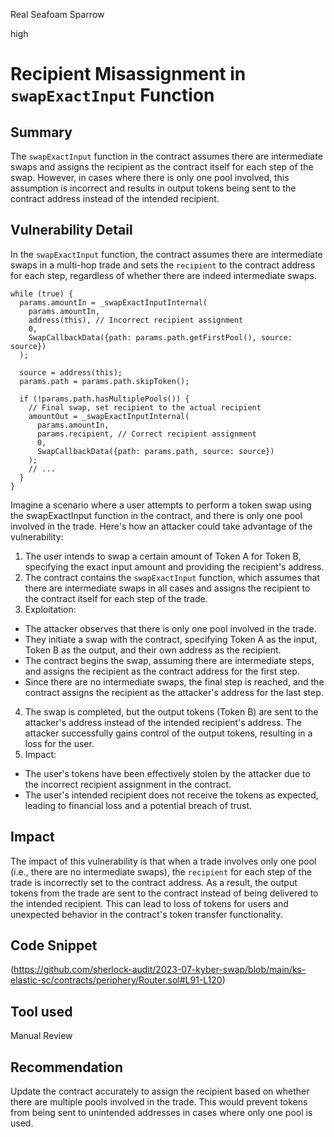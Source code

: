 Real Seafoam Sparrow

high

# Recipient Misassignment in `swapExactInput` Function
## Summary
The `swapExactInput` function in the contract assumes there are intermediate swaps and assigns the recipient as the contract itself for each step of the swap. However, in cases where there is only one pool involved, this assumption is incorrect and results in output tokens being sent to the contract address instead of the intended recipient.
## Vulnerability Detail
In the `swapExactInput` function, the contract assumes there are intermediate swaps in a multi-hop trade and sets the `recipient` to the contract address for each step, regardless of whether there are indeed intermediate swaps.
```solidity
while (true) {
  params.amountIn = _swapExactInputInternal(
    params.amountIn,
    address(this), // Incorrect recipient assignment
    0,
    SwapCallbackData({path: params.path.getFirstPool(), source: source})
  );

  source = address(this);
  params.path = params.path.skipToken();

  if (!params.path.hasMultiplePools()) {
    // Final swap, set recipient to the actual recipient
    amountOut = _swapExactInputInternal(
      params.amountIn,
      params.recipient, // Correct recipient assignment
      0,
      SwapCallbackData({path: params.path, source: source})
    );
    // ...
  }
}

```
Imagine a scenario where a user attempts to perform a token swap using the swapExactInput function in the contract, and there is only one pool involved in the trade. Here's how an attacker could take advantage of the vulnerability:
1.  The user intends to swap a certain amount of Token A for Token B, specifying the exact input amount and providing the recipient's address.
2.  The contract contains the `swapExactInput` function, which assumes that there are intermediate swaps in all cases and assigns the recipient to the contract itself for each step of the trade.
3. Exploitation:
- The attacker observes that there is only one pool involved in the trade.
- They initiate a swap with the contract, specifying Token A as the input, Token B as the output, and their own address as the recipient.
- The contract begins the swap, assuming there are intermediate steps, and assigns the recipient as the contract address for the first step.
- Since there are no intermediate swaps, the final step is reached, and the contract assigns the recipient as the attacker's address for the last step.
 4. The swap is completed, but the output tokens (Token B) are sent to the attacker's address instead of the intended recipient's address. The attacker successfully gains control of the output tokens, resulting in a loss for the user.
 5. Impact: 
 - The user's tokens have been effectively stolen by the attacker due to the incorrect recipient assignment in the contract.
 - The user's intended recipient does not receive the tokens as expected, leading to financial loss and a potential breach of trust.
## Impact
The impact of this vulnerability is that when a trade involves only one pool (i.e., there are no intermediate swaps), the `recipient` for each step of the trade is incorrectly set to the contract address. As a result, the output tokens from the trade are sent to the contract instead of being delivered to the intended recipient. This can lead to loss of tokens for users and unexpected behavior in the contract's token transfer functionality.
## Code Snippet
(https://github.com/sherlock-audit/2023-07-kyber-swap/blob/main/ks-elastic-sc/contracts/periphery/Router.sol#L91-L120)
## Tool used

Manual Review

## Recommendation
Update the contract accurately to assign the recipient based on whether there are multiple pools involved in the trade. This would prevent tokens from being sent to unintended addresses in cases where only one pool is used.